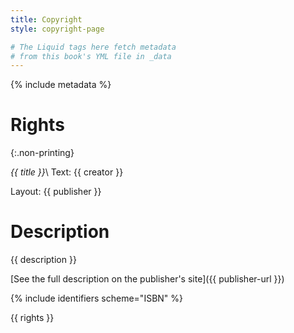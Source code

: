 ```yaml
---
title: Copyright
style: copyright-page

# The Liquid tags here fetch metadata 
# from this book's YML file in _data
---
```


{% include metadata %}

# Rights
{:.non-printing}

*{{ title }}*\\
Text: {{ creator }}

Layout: {{ publisher }}

# Description

{{ description }}

[See the full description on the publisher's site]({{ publisher-url }})



{% include identifiers scheme="ISBN" %}

{{ rights }}
